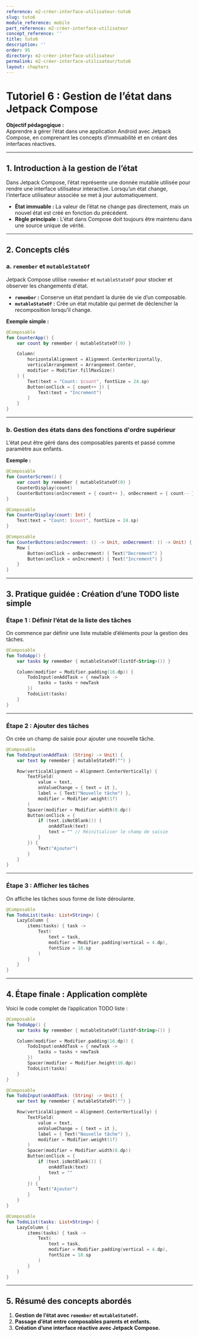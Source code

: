 ```yaml
---
reference: m2-créer-interface-utilisateur-tuto6
slug: tuto6
module_reference: mobile
part_reference: m2-créer-interface-utilisateur
concept_reference: ''
title: tuto6
description: ''
order: 95
directory: m2-créer-interface-utilisateur
permalink: m2-créer-interface-utilisateur/tuto6
layout: chapters
---
```



# **Tutoriel 6 : Gestion de l’état dans Jetpack Compose**  

**Objectif pédagogique :**  
Apprendre à gérer l’état dans une application Android avec Jetpack Compose, en comprenant les concepts d’immuabilité et en créant des interfaces réactives.

---

## **1. Introduction à la gestion de l’état**

Dans Jetpack Compose, l’état représente une donnée mutable utilisée pour rendre une interface utilisateur interactive. Lorsqu’un état change, l’interface utilisateur associée se met à jour automatiquement.

- **État immuable :** La valeur de l’état ne change pas directement, mais un nouvel état est créé en fonction du précédent.  
- **Règle principale :** L’état dans Compose doit toujours être maintenu dans une source unique de vérité.

---

## **2. Concepts clés**

### **a. `remember` et `mutableStateOf`**

Jetpack Compose utilise `remember` et `mutableStateOf` pour stocker et observer les changements d'état.

- **`remember` :** Conserve un état pendant la durée de vie d’un composable.  
- **`mutableStateOf` :** Crée un état mutable qui permet de déclencher la recomposition lorsqu’il change.  

**Exemple simple :**  
```kotlin
@Composable
fun CounterApp() {
    var count by remember { mutableStateOf(0) }

    Column(
        horizontalAlignment = Alignment.CenterHorizontally,
        verticalArrangement = Arrangement.Center,
        modifier = Modifier.fillMaxSize()
    ) {
        Text(text = "Count: $count", fontSize = 24.sp)
        Button(onClick = { count++ }) {
            Text(text = "Increment")
        }
    }
}
```

---

### **b. Gestion des états dans des fonctions d'ordre supérieur**

L’état peut être géré dans des composables parents et passé comme paramètre aux enfants.

**Exemple :**  
```kotlin
@Composable
fun CounterScreen() {
    var count by remember { mutableStateOf(0) }
    CounterDisplay(count)
    CounterButtons(onIncrement = { count++ }, onDecrement = { count-- })
}

@Composable
fun CounterDisplay(count: Int) {
    Text(text = "Count: $count", fontSize = 24.sp)
}

@Composable
fun CounterButtons(onIncrement: () -> Unit, onDecrement: () -> Unit) {
    Row {
        Button(onClick = onDecrement) { Text("Decrement") }
        Button(onClick = onIncrement) { Text("Increment") }
    }
}
```

---

## **3. Pratique guidée : Création d’une TODO liste simple**

### **Étape 1 : Définir l’état de la liste des tâches**

On commence par définir une liste mutable d’éléments pour la gestion des tâches.  
```kotlin
@Composable
fun TodoApp() {
    var tasks by remember { mutableStateOf(listOf<String>()) }

    Column(modifier = Modifier.padding(16.dp)) {
        TodoInput(onAddTask = { newTask ->
            tasks = tasks + newTask
        })
        TodoList(tasks)
    }
}
```

---

### **Étape 2 : Ajouter des tâches**

On crée un champ de saisie pour ajouter une nouvelle tâche.  
```kotlin
@Composable
fun TodoInput(onAddTask: (String) -> Unit) {
    var text by remember { mutableStateOf("") }

    Row(verticalAlignment = Alignment.CenterVertically) {
        TextField(
            value = text,
            onValueChange = { text = it },
            label = { Text("Nouvelle tâche") },
            modifier = Modifier.weight(1f)
        )
        Spacer(modifier = Modifier.width(8.dp))
        Button(onClick = {
            if (text.isNotBlank()) {
                onAddTask(text)
                text = "" // Réinitialiser le champ de saisie
            }
        }) {
            Text("Ajouter")
        }
    }
}
```

---

### **Étape 3 : Afficher les tâches**

On affiche les tâches sous forme de liste déroulante.  
```kotlin
@Composable
fun TodoList(tasks: List<String>) {
    LazyColumn {
        items(tasks) { task ->
            Text(
                text = task,
                modifier = Modifier.padding(vertical = 4.dp),
                fontSize = 18.sp
            )
        }
    }
}
```

---

## **4. Étape finale : Application complète**

Voici le code complet de l’application TODO liste :  
```kotlin
@Composable
fun TodoApp() {
    var tasks by remember { mutableStateOf(listOf<String>()) }

    Column(modifier = Modifier.padding(16.dp)) {
        TodoInput(onAddTask = { newTask ->
            tasks = tasks + newTask
        })
        Spacer(modifier = Modifier.height(16.dp))
        TodoList(tasks)
    }
}

@Composable
fun TodoInput(onAddTask: (String) -> Unit) {
    var text by remember { mutableStateOf("") }

    Row(verticalAlignment = Alignment.CenterVertically) {
        TextField(
            value = text,
            onValueChange = { text = it },
            label = { Text("Nouvelle tâche") },
            modifier = Modifier.weight(1f)
        )
        Spacer(modifier = Modifier.width(8.dp))
        Button(onClick = {
            if (text.isNotBlank()) {
                onAddTask(text)
                text = ""
            }
        }) {
            Text("Ajouter")
        }
    }
}

@Composable
fun TodoList(tasks: List<String>) {
    LazyColumn {
        items(tasks) { task ->
            Text(
                text = task,
                modifier = Modifier.padding(vertical = 4.dp),
                fontSize = 18.sp
            )
        }
    }
}
```

---

## **5. Résumé des concepts abordés**

1. **Gestion de l’état avec `remember` et `mutableStateOf`.**  
2. **Passage d’état entre composables parents et enfants.**  
3. **Création d’une interface réactive avec Jetpack Compose.**

